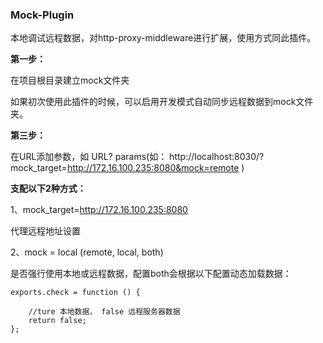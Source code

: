 ### Mock-Plugin

本地调试远程数据，对http-proxy-middleware进行扩展，使用方式同此插件。



**第一步：**

在项目根目录建立mock文件夹

如果初次使用此插件的时候，可以启用开发模式自动同步远程数据到mock文件夹。



**第三步：**

在URL添加参数，如 URL? params(如： http://localhost:8030/?mock_target=http://172.16.100.235:8080&mock=remote )

**支配以下2种方式：**

1、mock_target=http://172.16.100.235:8080 

代理远程地址设置 


2、mock = local (remote, local, both)

是否强行使用本地或远程数据，配置both会根据以下配置动态加载数据：

```
exports.check = function () {
    
    //ture 本地数据， false 远程服务器数据
    return false;
};

```

